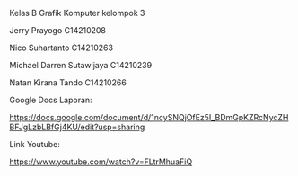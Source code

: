Kelas B Grafik Komputer kelompok 3

Jerry Prayogo
C14210208


Nico Suhartanto
C14210263

Michael Darren Sutawijaya 
C14210239


Natan Kirana Tando
C14210266

Google Docs Laporan:

https://docs.google.com/document/d/1ncySNQjOfEz5I_BDmGpKZRcNycZHBFJgLzbLBfGj4KU/edit?usp=sharing

Link Youtube:

https://www.youtube.com/watch?v=FLtrMhuaFiQ
